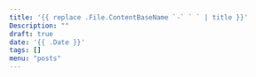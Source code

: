 ```yaml
---
title: '{{ replace .File.ContentBaseName `-` ` ` | title }}'
Description: ""
draft: true
date: '{{ .Date }}'
tags: []
menu: "posts"
---
```

